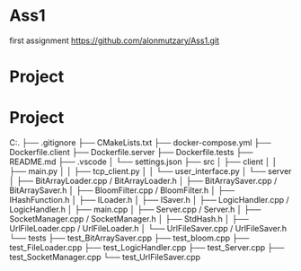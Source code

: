 # Ass1
first assignment
https://github.com/alonmutzary/Ass1.git


# Project
# Project

C:.
├── .gitignore
├── CMakeLists.txt
├── docker-compose.yml
├── Dockerfile.client
├── Dockerfile.server
├── Dockerfile.tests
├── README.md
├── .vscode
│ └── settings.json
├── src
│ ├── client
│ │ ├── main.py
│ │ ├── tcp_client.py
│ │ └── user_interface.py
│ └── server
│ ├── BitArrayLoader.cpp / BitArrayLoader.h
│ ├── BitArraySaver.cpp / BitArraySaver.h
│ ├── BloomFilter.cpp / BloomFilter.h
│ ├── IHashFunction.h
│ ├── ILoader.h
│ ├── ISaver.h
│ ├── LogicHandler.cpp / LogicHandler.h
│ ├── main.cpp
│ ├── Server.cpp / Server.h
│ ├── SocketManager.cpp / SocketManager.h
│ ├── StdHash.h
│ ├── UrlFileLoader.cpp / UrlFileLoader.h
│ └── UrlFileSaver.cpp / UrlFileSaver.h
└── tests
├── test_BitArraySaver.cpp
├── test_bloom.cpp
├── test_FileLoader.cpp
├── test_LogicHandler.cpp
├── test_Server.cpp
├── test_SocketManager.cpp
└── test_UrlFileSaver.cpp
